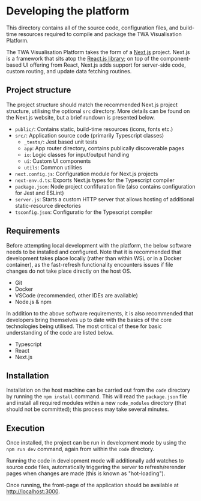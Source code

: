 # Developing the platform

This directory contains all of the source code, configuration files, and build-time resources required to compile and package the TWA Visualisation Platform.

The TWA Visualisation Platform takes the form of a [Next.js](https://nextjs.org/) project. Next.js is a framework that sits atop the [React.js library](https://react.dev/); on top of the component-based UI offering from React, Next.js adds support for server-side code, custom routing, and update data fetching routines.

## Project structure

The project structure should match the recommended Next.js project structure, utilising the optional `src` directory. More details can be found on the Next.js website, but a brief rundown is presented below.

* `public/`: Contains static, build-time resources (icons, fonts etc.)
* `src/`: Application source code (primarily Typescript classes)
   * `_tests/`: Jest based unit tests
   * `app`: App router directory, contains publically discoverable pages
   * `io`: Logic classes for input/output handling
   * `ui`: Custom UI components
   * `utils`: Common utilities
* `next.config.js`: Configuration module for Next.js projects
* `next-env.d.ts`: Exports Next.js types for the Typescript compiler
* `package.json`: Node project confifuration file (also contains configuration for Jest and ESLint)
* `server.js`: Starts a custom HTTP server that allows hosting of additional static-resource directories
* `tsconfig.json`: Configuratio for the Typescript compiler

## Requirements

Before attempting local development with the platform, the below software needs to be installed and configured. Note that it is recommended that development takes place locally (rather than within WSL or in a Docker container), as the fast-refresh functionality encounters issues if file changes do not take place directly on the host OS.

* Git
* Docker
* VSCode (recommended, other IDEs are available)
* Node.js & npm

In addition to the above software requirements, it is also recommended that developers bring themselves up to date with the basics of the core technologies being utilised. The most critical of these for basic understanding of the code are listed below.

* Typescript
* React
* Next.js

## Installation

Installation on the host machine can be carried out from the `code` directory by running the `npm install` command. This will read the `package.json` file and install all required modules within a new `node_modules` directory (that should not be committed); this process may take several minutes.

## Execution

Once installed, the project can be run in development mode by using the `npm run dev` command, again from within the `code` directory. 

Running the code in development mode will additionally add watches to source code files, automatically triggering the server to refresh/rerender pages when changes are made (this is known as "hot-loading").

Once running, the front-page of the application should be available at [http://localhost:3000](http://localhost:3000).